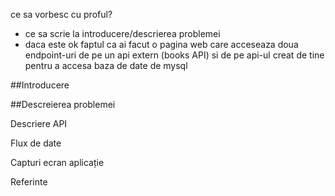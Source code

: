 ce sa vorbesc cu proful?

 - ce sa scrie la introducere/descrierea problemei
 - daca este ok faptul ca ai facut o pagina web care acceseaza doua endpoint-uri de pe un api extern (books API)
si de pe api-ul creat de tine pentru a accesa baza de date de mysql

##Introducere



##Descreierea problemei



Descriere API



Flux de date



Capturi ecran aplicație



Referinte